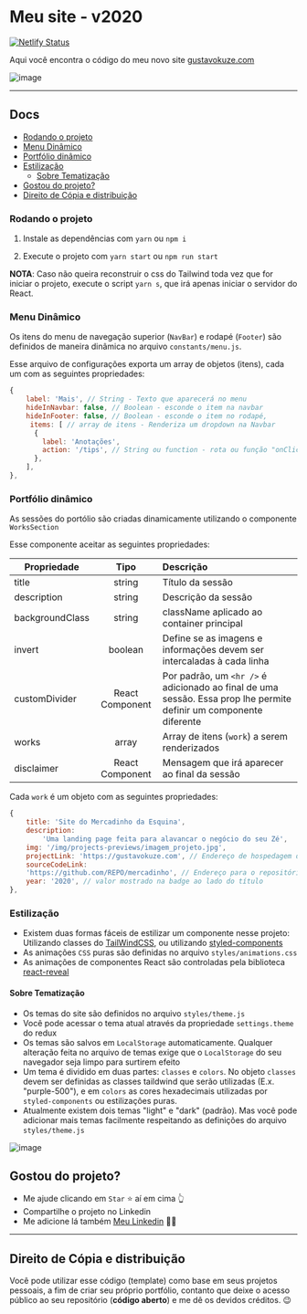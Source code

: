 # Meu site - v2020

[![Netlify Status](https://api.netlify.com/api/v1/badges/81727ed8-0b52-4733-8e65-4af7ecba803b/deploy-status)](https://app.netlify.com/sites/gustavokuze/deploys)

Aqui você encontra o código do meu novo site [gustavokuze.com](https://gustavokuze.com/)

![image](https://user-images.githubusercontent.com/25889391/95685549-ea7a8a80-0bce-11eb-9d4a-3fa47115f7eb.png)
____

## Docs

- [Rodando o projeto](#rodando-o-projeto)
- [Menu Dinâmico](#menu-dinâmico)
- [Portfólio dinâmico](#portfólio-dinâmico)
- [Estilização](#estilização)
  - [Sobre Tematização](#sobre-tematização)
- [Gostou do projeto?](#gostou-do-projeto)
- [Direito de Cópia e distribuição](#direito-de-cópia-e-distribuição)

### Rodando o projeto

1. Instale as dependências com `yarn` ou `npm i`

2. Execute o projeto com `yarn start` ou `npm run start`

**NOTA**: Caso não queira reconstruir o css do Tailwind toda vez que for iniciar o projeto, execute o script `yarn s`, que irá apenas iniciar o servidor do React.

### Menu Dinâmico

Os itens do menu de navegação superior (`NavBar`) e rodapé (`Footer`) são definidos de maneira dinâmica no arquivo `constants/menu.js`. 

Esse arquivo de configurações exporta um array de objetos (itens), cada um com as seguintes propriedades:

``` javascript
{
    label: 'Mais', // String - Texto que aparecerá no menu
    hideInNavbar: false, // Boolean - esconde o item na navbar
    hideInFooter: false, // Boolean - esconde o item no rodapé,
     items: [ // array de itens - Renderiza um dropdown na Navbar
      {
        label: 'Anotações',
        action: '/tips', // String ou function - rota ou função "onClick"
      },
    ],
},
```
### Portfólio dinâmico

As sessões do portólio são criadas dinamicamente utilizando o componente `WorksSection`

Esse componente aceitar as seguintes propriedades:

| Propriedade     |     Tipo      | Descrição |
| --------------- | :-----------: | :-------- |
| title           |   string    |       Título da sessão  |
| description     |   string    |        Descrição da sessão |
| backgroundClass |   string    |        className aplicado ao container principal |
| invert          |   boolean    |        Define se as imagens e informações devem ser intercaladas à cada linha |
| customDivider   |   React Component    |        Por padrão, um `<hr />` é adicionado ao final de uma sessão. Essa prop lhe permite definir um componente diferente |
| works           |   array    |        Array de itens (`work`) a serem renderizados |
| disclaimer      |   React Component    |        Mensagem que irá aparecer ao final da sessão |

Cada `work` é um objeto com as seguintes propriedades:

``` javascript
{
    title: 'Site do Mercadinho da Esquina',
    description:
        'Uma landing page feita para alavancar o negócio do seu Zé',
    img: '/img/projects-previews/imagem_projeto.jpg',
    projectLink: 'https://gustavokuze.com', // Endereço de hospedagem do projeto
    sourceCodeLink:
    'https://github.com/REPO/mercadinho', // Endereço para o repositório do projeto. Caso não seja informado, o botão "Ver código" não é renderizado
    year: '2020', // valor mostrado na badge ao lado do título
},

```
### Estilização

- Existem duas formas fáceis de estilizar um componente nesse projeto: Utilizando classes do [TailWindCSS](https://tailwindcss.com/), ou utilizando [styled-components](https://styled-components.com/)
- As animações `CSS` puras são definidas no arquivo `styles/animations.css`
- As animações de componentes React são controladas pela biblioteca [react-reveal](https://www.react-reveal.com/)

#### Sobre Tematização

- Os temas do site são definidos no arquivo `styles/theme.js`
- Você pode acessar o tema atual através da propriedade `settings.theme` do redux
- Os temas são salvos em `LocalStorage` automaticamente. Qualquer alteração feita no arquivo de temas exige que o `LocalStorage` do seu navegador seja limpo para surtirem efeito
- Um tema é dividido em duas partes: `classes` e `colors`. No objeto `classes` devem ser definidas as classes taildwind que serão utilizadas (E.x. "purple-500"), e em `colors` as cores hexadecimais utilizadas por `styled-components` ou estilizações puras.
- Atualmente existem dois temas "light" e "dark" (padrão). Mas você pode adicionar mais temas facilmente respeitando as definições do arquivo `styles/theme.js`

![image](https://user-images.githubusercontent.com/25889391/95685565-f9613d00-0bce-11eb-8133-c4edad5c0446.png)

## Gostou do projeto?

- Me ajude clicando em `Star` ⭐ aí em cima 👆
- Compartilhe o projeto no Linkedin
- Me adicione lá também [Meu Linkedin](https://www.linkedin.com/in/gustavo-kuze) 🙋‍♂️

____

## Direito de Cópia e distribuição

Você pode utilizar esse código (template) como base em seus projetos pessoais, a fim de criar seu próprio portfólio, contanto que deixe o acesso público ao seu repositório  (**código aberto**) e me dê os devidos créditos. 😉
